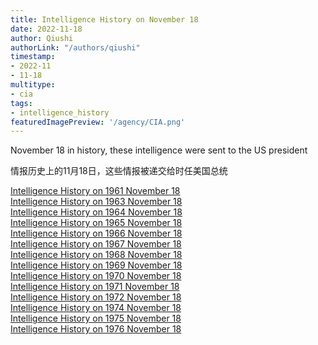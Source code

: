 ```yaml
---
title: Intelligence History on November 18
date: 2022-11-18
author: Qiushi 
authorLink: "/authors/qiushi"
timestamp: 
- 2022-11
- 11-18
multitype: 
- cia
tags: 
- intelligence_history
featuredImagePreview: '/agency/CIA.png'
---
```



November 18 in history, these intelligence were sent to the US president

情报历史上的11月18日，这些情报被递交给时任美国总统

<!--more-->







[Intelligence History on 1961 November 18](/dailybrief/1961-11-18)   
[Intelligence History on 1963 November 18](/dailybrief/1963-11-18)   
[Intelligence History on 1964 November 18](/dailybrief/1964-11-18)   
[Intelligence History on 1965 November 18](/dailybrief/1965-11-18)   
[Intelligence History on 1966 November 18](/dailybrief/1966-11-18)   
[Intelligence History on 1967 November 18](/dailybrief/1967-11-18)   
[Intelligence History on 1968 November 18](/dailybrief/1968-11-18)   
[Intelligence History on 1969 November 18](/dailybrief/1969-11-18)   
[Intelligence History on 1970 November 18](/dailybrief/1970-11-18)   
[Intelligence History on 1971 November 18](/dailybrief/1971-11-18)   
[Intelligence History on 1972 November 18](/dailybrief/1972-11-18)   
[Intelligence History on 1974 November 18](/dailybrief/1974-11-18)   
[Intelligence History on 1975 November 18](/dailybrief/1975-11-18)   
[Intelligence History on 1976 November 18](/dailybrief/1976-11-18)   
